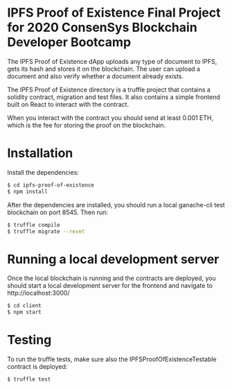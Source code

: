 # IPFS Proof of Existence Final Project for 2020 ConsenSys Blockchain Developer Bootcamp

The IPFS Proof of Existence dApp uploads any type of document to IPFS, gets its hash and stores it on the blockchain. The user can upload a document and also verify whether a document already exists.

The IPFS Proof of Existence directory is a truffle project that contains a solidity contract, migration and test files. It also contains a simple frontend built on React to interact with the contract.

When you interact with the contract you should send at least 0.001 ETH, which is the fee for storing the proof on the blockchain.

# Installation

Install the dependencies:

```sh
$ cd ipfs-proof-of-existence
$ npm install
```

After the dependencies are installed, you should run a local ganache-cli test blockchain on port 8545.
Then run:

```sh
$ truffle compile
$ truffle migrate --reset
```

# Running a local development server

Once the local blockchain is running and the contracts are deployed, you should start a local development server for the frontend
and navigate to http://localhost:3000/

```sh
$ cd client
$ npm start
```

# Testing

To run the truffle tests, make sure also the IPFSProofOfExistenceTestable contract is deployed:

```sh
$ truffle test
```
